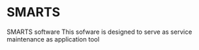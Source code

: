 # SMARTS
SMARTS software
This sofware is designed to serve as service maintenance as application tool 
